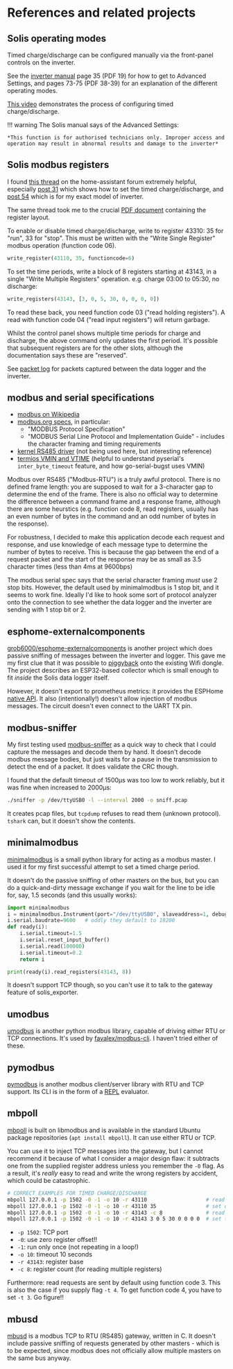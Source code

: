 # References and related projects

## Solis operating modes

Timed charge/discharge can be configured manually via the front-panel
controls on the inverter.

See the [inverter manual](https://www.ginlong.com/rhi_inverter1/1952.html)
page 35 (PDF 19) for how to get to Advanced Settings, and pages 73-75 (PDF
38-39) for an explanation of the different operating modes.

[This video](https://www.youtube.com/watch?v=qCtriOPoS_Y) demonstrates the
process of configuring timed charge/discharge.

!!! warning
    The Solis manual says of the Advanced Settings:

    *This function is for authorised technicians only. Improper access and
    operation may result in abnormal results and damage to the inverter*

## Solis modbus registers

I found [this
thread](https://community.home-assistant.io/t/solis-inverter-modbus-integration/292553)
on the home-assistant forum extremely helpful, especially [post
31](https://community.home-assistant.io/t/solis-inverter-modbus-integration/292553/31)
which shows how to set the timed charge/discharge, and [post
54](https://community.home-assistant.io/t/solis-inverter-modbus-integration/292553/54)
which is for my exact model of inverter.

The same thread took me to the crucial
[PDF document](https://www.scss.tcd.ie/Brian.Coghlan/Elios4you/RS485_MODBUS-Hybrid-BACoghlan-201811228-1854.pdf)
containing the register layout.

To enable or disable timed charge/discharge, write to register 43310: 35 for
"run", 33 for "stop".  This must be written with the "Write Single Register"
modbus operation (function code 06).

```python
write_register(43110, 35, functioncode=6)
```

To set the time periods, write a block of 8 registers starting at 43143, in
a single "Write Multiple Registers" operation.  e.g.  charge 03:00 to 05:30,
no discharge:

```python
write_registers(43143, [3, 0, 5, 30, 0, 0, 0, 0])
```

To read these back, you need function code 03 ("read holding registers").  A
read with function code 04 ("read input registers") will return garbage.

Whilst the control panel shows multiple time periods for charge and
discharge, the above command only updates the first period.  It's possible
that subsequent registers are for the other slots, although the
documentation says these are "reserved".

See [packet log](../packet_log/) for packets captured between the data logger
and the inverter.

## modbus and serial specifications

* [modbus on Wikipedia](https://en.wikipedia.org/wiki/Modbus)
* [modbus.org specs](https://modbus.org/specs.php), in particular:
    * "MODBUS Protocol Specification"
    * "MODBUS Serial Line Protocol and Implementation Guide" - includes the
      character framing and timing requirements
* [kernel RS485 driver](https://www.kernel.org/doc/html/latest/driver-api/serial/serial-rs485.html)
    (not being used here, but interesting reference)
* [termios VMIN and VTIME](http://unixwiz.net/techtips/termios-vmin-vtime.html)
    (helpful to understand pyserial's `inter_byte_timeout` feature, and how
     go-serial-bugst uses VMIN)

Modbus over RS485 ("Modbus-RTU") is a truly awful protocol.  There is no
defined frame length: you are supposed to wait for a 3-character gap to
determine the end of the frame.  There is also no official way to determine
the difference between a command frame and a response frame, although there
are some heurstics (e.g.  function code 8, read registers, usually has an
even number of bytes in the command and an odd number of bytes in the
response).

For robustness, I decided to make this application decode each request and
response, and use knowledge of each message type to determine the number of
bytes to receive.  This is because the gap between the end of a request
packet and the start of the response may be as small as 3.5 character times
(less than 4ms at 9600bps)

The modbus serial spec says that the serial character framing *must* use 2
stop bits.  However, the default used by minimalmodbus is 1 stop bit, and it
seems to work fine.  Ideally I'd like to hook some sort of protocol analyzer
onto the connection to see whether the data logger and the inverter are
sending with 1 stop bit or 2.

## esphome-externalcomponents

[grob6000/esphome-externalcomponents](https://github.com/grob6000/esphome-externalcomponents#solis_s5)
is another project which does passive sniffing of messages between the
inverter and logger.  This gave me my first clue that it was possible to
[piggyback](https://github.com/grob6000/esphome-externalcomponents/blob/master/solis_piggyback_schematic_0.pdf)
onto the existing Wifi dongle.  The project describes an ESP32-based
collector which is small enough to fit *inside* the Solis data logger
itself.

However, it doesn't export to prometheus metrics: it provides the ESPHome
[native API](https://esphome.io/components/api.html).  It also
(intentionally!) doesn't allow injection of modbus messages.  The circuit
doesn't even connect to the UART TX pin.

## modbus-sniffer

My first testing used
[modbus-sniffer](https://github.com/alerighi/modbus-sniffer) as a quick way
to check that I could capture the messages and decode them by hand.  It
doesn't decode modbus message bodies, but just waits for a pause in the
transmission to detect the end of a packet.  It does validate the CRC
though.

I found that the default timeout of 1500µs was too low to work reliably,
but it was fine when increased to 2000µs:

```bash
./sniffer -p /dev/ttyUSB0 -l --interval 2000 -o sniff.pcap
```

It creates pcap files, but `tcpdump` refuses to read them (unknown
protocol).  `tshark` can, but it doesn't show the contents.

## minimalmodbus

[minimalmodbus](https://github.com/pyhys/minimalmodbus) is a small python
library for acting as a modbus master.  I used it for my first successful
attempt to set a timed charge period.

It doesn't do the passive sniffing of other masters on the bus, but you can
do a quick-and-dirty message exchange if you wait for the line to be idle
for, say, 1.5 seconds (and this usually works):

```python
import minimalmodbus
i = minimalmodbus.Instrument(port="/dev/ttyUSB0", slaveaddress=1, debug=True)
i.serial.baudrate=9600   # oddly they default to 19200
def ready(i):
    i.serial.timeout=1.5
    i.serial.reset_input_buffer()
    i.serial.read(100000)
    i.serial.timeout=0.2
    return i

print(ready(i).read_registers(43143, 8))
```

It doesn't support TCP though, so you can't use it to talk to the gateway
feature of solis_exporter.

## umodbus

[umodbus](https://pypi.org/project/uModbus/) is another python modbus
library, capable of driving either RTU or TCP connections.  It's used by
[favalex/modbus-cli](https://github.com/favalex/modbus-cli).  I haven't
tried either of these.

## pymodbus

[pymodbus](https://pymodbus.readthedocs.io/en/latest/) is another modbus
client/server library with RTU and TCP support.  Its CLI is in the form of a
[REPL](https://github.com/riptideio/pymodbus/blob/dev/pymodbus/repl/client/README.md)
evaluator.

## mbpoll

[mbpoll](https://github.com/epsilonrt/mbpoll) is built on libmodbus and is
available in the standard Ubuntu package repositories
(`apt install mbpoll`).  It can use either RTU or TCP.

You can use it to inject TCP messages into the gateway, but I cannot
recommend it because of what I consider a major design flaw: it subtracts
one from the supplied register address unless you remember the `-0` flag. 
As a result, it's *really* easy to read and write the wrong registers by
accident, which could be catastrophic.

```sh
# CORRECT EXAMPLES FOR TIMED CHARGE/DISCHARGE
mbpoll 127.0.0.1 -p 1502 -0 -1 -o 10 -r 43110                   # read operating mode
mbpoll 127.0.0.1 -p 1502 -0 -1 -o 10 -r 43110 35                # set operating mode
mbpoll 127.0.0.1 -p 1502 -0 -1 -o 10 -r 43143 -c 8              # read times
mbpoll 127.0.0.1 -p 1502 -0 -1 -o 10 -r 43143 3 0 5 30 0 0 0 0  # set times
```

* `-p 1502`: TCP port
* `-0`: use zero register offset!!
* `-1`: run only once (not repeating in a loop!)
* `-o 10`: timeout 10 seconds
* `-r 43143`: register base
* `-c 8`: register count (for reading multiple registers)

Furthermore: read requests are sent by default using function code 3.  This
is also the case if you supply flag `-t 4`.  To get function code 4, you
have to set `-t 3`.  Go figure!!

## mbusd

[mbusd](https://github.com/3cky/mbusd) is a modbus TCP to RTU (RS485)
gateway, written in C.  It doesn't include passive sniffing of requests
generated by other masters - which is to be expected, since modbus does not
officially allow multiple masters on the same bus anyway.
